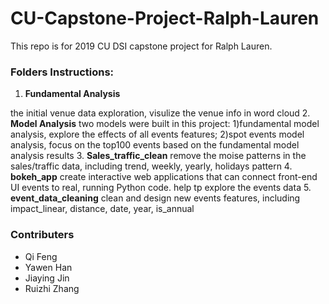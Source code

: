 # CU-Capstone-Project-Ralph-Lauren
This repo is for 2019 CU DSI capstone project for Ralph Lauren.

### Folders Instructions:
1. **Fundamental Analysis**

the initial venue data exploration, visulize the venue info in word cloud
2. **Model Analysis**
two models were built in this project: 1)fundamental model analysis, explore the effects of all events features; 2)spot events model analysis, focus on the top100 events based on the fundamental model analysis results 
3. **Sales_traffic_clean**
remove the moise patterns in the sales/traffic data, including trend, weekly, yearly, holidays pattern
4. **bokeh_app**
create interactive web applications that can connect front-end UI events to real, running Python code. help tp explore the events data
5. **event_data_cleaning**
clean and design new events features, including impact_linear, distance, date, year, is_annual

### Contributers
- Qi Feng
- Yawen Han
- Jiaying Jin
- Ruizhi Zhang
